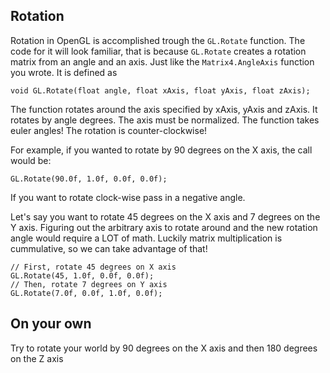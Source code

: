 ## Rotation

Rotation in OpenGL is accomplished trough the ```GL.Rotate``` function. The code for it will look familiar, that is because ```GL.Rotate``` creates a rotation matrix from an angle and an axis. Just like the ```Matrix4.AngleAxis``` function you wrote. It is defined as

```
void GL.Rotate(float angle, float xAxis, float yAxis, float zAxis);
```

The function rotates around the axis specified by xAxis, yAxis and zAxis. It rotates by angle degrees. The axis must be normalized. The function takes euler angles! The rotation is counter-clockwise!

For example, if you wanted to rotate by 90 degrees on the X axis, the call would be:

```
GL.Rotate(90.0f, 1.0f, 0.0f, 0.0f);
```

If you want to rotate clock-wise pass in a negative angle.

Let's say you want to rotate 45 degrees on the X axis and 7 degrees on the Y axis. Figuring out the arbitrary axis to rotate around and the new rotation angle would require a LOT of math. Luckily matrix multiplication is cummulative, so we can take advantage of that!

```
// First, rotate 45 degrees on X axis
GL.Rotate(45, 1.0f, 0.0f, 0.0f);
// Then, rotate 7 degrees on Y axis
GL.Rotate(7.0f, 0.0f, 1.0f, 0.0f);
```

## On your own
Try to rotate your world by 90 degrees on the X axis and then 180 degrees on the Z axis